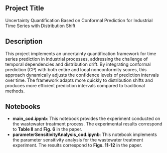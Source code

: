 ## Project Title

  Uncertainty  Quantification Based on Conformal Prediction for Industrial Time Series  with Distribution Shift  

## Description

This project implements an uncertainty quantification framework for time series prediction in industrial processes, addressing the challenge of temporal dependencies and distribution drift. By integrating conformal prediction (CP) with both entire and local nonconformity scores, this approach dynamically adjusts the confidence levels of prediction intervals over time. The framework adapts more quickly to distribution shifts and produces more efficient prediction intervals compared to traditional methods.

## Notebooks

- **main_cod.ipynb**: This notebook provides the experiment conducted on the wastewater treatment process. The experimental results correspond to **Table II** and **Fig. 6** in the paper. 
- **parameterSensitivityAnalysis_cod.ipynb**: This notebook implements the parameter sensitivity analysis for the wastewater treatment experiment. The results correspond to **Figs. 11-12** in the paper.

